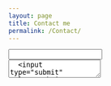 ```yaml
---
layout: page
title: Contact me
permalink: /Contact/
---
```

<html>
<body>
<form action="//forms.brace.io/csp007chinmay@gmail.com">
  <input type="email" name="_replyto">
  <br>
  <textarea name="body">
  <input type="submit" value="Submit">
</form>
</body>
</html>
